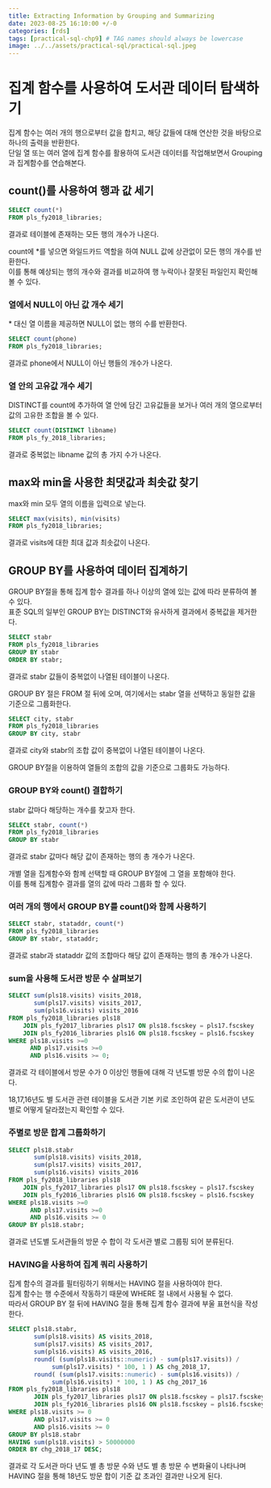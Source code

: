 ```yaml
---
title: Extracting Information by Grouping and Summarizing
date: 2023-08-25 16:10:00 +/-0
categories: [rds]
tags: [practical-sql-chp9] # TAG names should always be lowercase
image: ../../assets/practical-sql/practical-sql.jpeg
---
```


# 집계 함수를 사용하여 도서관 데이터 탐색하기

집계 함수는 여러 개의 행으로부터 값을 합치고, 해당 값들에 대해 연산한 것을 바탕으로 하나의 출력을 반환한다.  
단일 열 또는 여러 열에 집계 함수를 활용하여 도서관 데이터를 작업해보면서 Grouping과 집계함수를 연습해본다.

## count()를 사용하여 행과 값 세기

```sql
SELECT count(*)
FROM pls_fy2018_libraries;
```

결과로 테이블에 존재하는 모든 행의 개수가 나온다.

count에 \*를 넣으면 와일드카드 역할을 하여 NULL 값에 상관없이 모든 행의 개수를 반환한다.  
이를 통해 예상되는 행의 개수와 결과를 비교하여 행 누락이나 잘못된 파일인지 확인해 볼 수 있다.

### 열에서 NULL이 아닌 값 개수 세기

\* 대신 열 이름을 제공하면 NULL이 없는 행의 수를 반환한다.

```sql
SELECT count(phone)
FROM pls_fy2018_libraries;
```

결과로 phone에서 NULL이 아닌 행들의 개수가 나온다.

### 열 안의 고유값 개수 세기

DISTINCT를 count에 추가하여 열 안에 담긴 고유값들을 보거나 여러 개의 열으로부터 값의 고유한 조합을 볼 수 있다.

```sql
SELECT count(DISTINCT libname)
FROM pls_fy_2018_libraries;
```

결과로 중복없는 libname 값의 총 가지 수가 나온다.

## max와 min을 사용한 최댓값과 최솟값 찾기

max와 min 모두 열의 이름을 입력으로 넣는다.

```sql
SELECT max(visits), min(visits)
FROM pls_fy2018_libraries;
```

결과로 visits에 대한 최대 값과 최솟값이 나온다.

## GROUP BY를 사용하여 데이터 집계하기

GROUP BY절을 통해 집계 함수 결과를 하나 이상의 열에 있는 값에 따라 분류하여 볼 수 있다.  
표준 SQL의 일부인 GROUP BY는 DISTINCT와 유사하게 결과에서 중복값을 제거한다.

```sql
SELECT stabr
FROM pls_fy2018_libraries
GROUP BY stabr
ORDER BY stabr;
```

결과로 stabr 값들이 중복없이 나열된 테이블이 나온다.

GROUP BY 절은 FROM 절 뒤에 오며, 여기에서는 stabr 열을 선택하고 동일한 값을 기준으로 그룹화한다.

```sql
SELECT city, stabr
FROM pls_fy2018_libraries
GROUP BY city, stabr
```

결과로 city와 stabr의 조합 값이 중복없이 나열된 테이블이 나온다.

GROUP BY절을 이용하여 열들의 조합의 값을 기준으로 그룹화도 가능하다.

### GROUP BY와 count() 결합하기

stabr 값마다 해당하는 개수를 찾고자 한다.

```sql
SELECt stabr, count(*)
FROM pls_fy2018_libraries
GROUP BY stabr
```

결과로 stabr 값마다 해당 값이 존재하는 행의 총 개수가 나온다.

개별 열을 집계함수와 함께 선택할 때 GROUP BY절에 그 열을 포함해야 한다.  
이를 통해 집계함수 결과를 열의 값에 따라 그룹화 할 수 있다.

### 여러 개의 행에서 GROUP BY를 count()와 함께 사용하기

```sql
SELECT stabr, stataddr, count(*)
FROM pls_fy2018_libraries
GROUP BY stabr, stataddr;
```

결과로 stabr과 stataddr 값의 조합마다 해당 값이 존재하는 행의 총 개수가 나온다.

### sum을 사용해 도서관 방문 수 살펴보기

```sql
SELECT sum(pls18.visits) visits_2018,
       sum(pls17.visits) visits_2017,
       sum(pls16.visits) visits_2016
FROM pls_fy2018_libraries pls18
    JOIN pls_fy2017_libraries pls17 ON pls18.fscskey = pls17.fscskey
    JOIN pls_fy2016_libraries pls16 ON pls18.fscskey = pls16.fscskey
WHERE pls18.visits >=0
      AND pls17.visits >=0
      AND pls16.visits >= 0;
```

결과로 각 테이블에서 방문 수가 0 이상인 행들에 대해 각 년도별 방문 수의 합이 나온다.

18,17,16년도 별 도서관 관련 테이블을 도서관 기본 키로 조인하여 같은 도서관이 년도 별로 어떻게 달라졌는지 확인할 수 있다.

### 주별로 방문 합계 그룹화하기

```sql
SELECT pls18.stabr
       sum(pls18.visits) visits_2018,
       sum(pls17.visits) visits_2017,
       sum(pls16.visits) visits_2016
FROM pls_fy2018_libraries pls18
    JOIN pls_fy2017_libraries pls17 ON pls18.fscskey = pls17.fscskey
    JOIN pls_fy2016_libraries pls16 ON pls18.fscskey = pls16.fscskey
WHERE pls18.visits >=0
      AND pls17.visits >=0
      AND pls16.visits >= 0
GROUP BY pls18.stabr;
```

결과로 년도별 도서관들의 방문 수 합이 각 도서관 별로 그룹핑 되어 분류된다.

### HAVING을 사용하여 집계 쿼리 사용하기

집계 함수의 결과를 필터링하기 위해서는 HAVING 절을 사용하여야 한다.  
집계 함수는 행 수준에서 작동하기 때문에 WHERE 절 내에서 사용될 수 없다.  
따라서 GROUP BY 절 뒤에 HAVING 절을 통해 집계 함수 결과에 부울 표현식을 작성한다.

```sql
SELECT pls18.stabr,
       sum(pls18.visits) AS visits_2018,
       sum(pls17.visits) AS visits_2017,
       sum(pls16.visits) AS visits_2016,
       round( (sum(pls18.visits::numeric) - sum(pls17.visits)) /
            sum(pls17.visits) * 100, 1 ) AS chg_2018_17,
       round( (sum(pls17.visits::numeric) - sum(pls16.visits)) /
            sum(pls16.visits) * 100, 1 ) AS chg_2017_16
FROM pls_fy2018_libraries pls18
       JOIN pls_fy2017_libraries pls17 ON pls18.fscskey = pls17.fscskey
       JOIN pls_fy2016_libraries pls16 ON pls18.fscskey = pls16.fscskey
WHERE pls18.visits >= 0
       AND pls17.visits >= 0
       AND pls16.visits >= 0
GROUP BY pls18.stabr
HAVING sum(pls18.visits) > 50000000
ORDER BY chg_2018_17 DESC;
```

결과로 각 도서관 마다 년도 별 총 방문 수와 년도 별 총 방문 수 변화율이 나타나며 HAVING 절을 통해 18년도 방문 합이 기준 값 초과인 결과만 나오게 된다.
